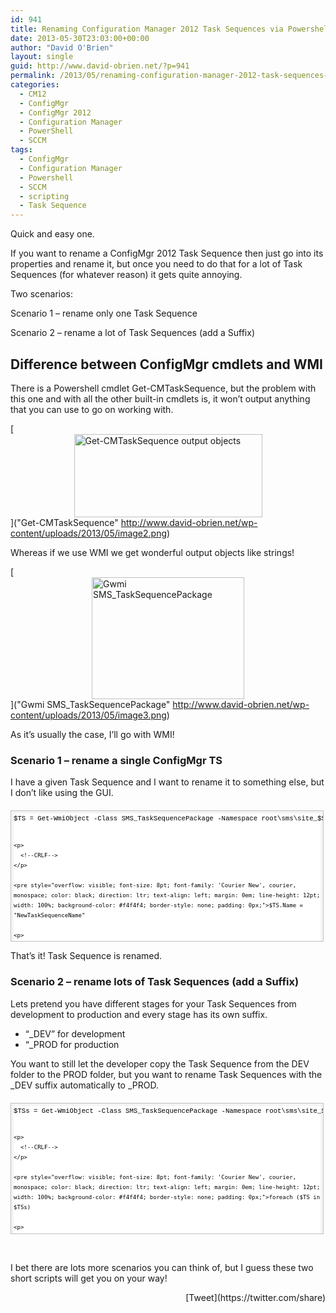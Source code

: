 ```yaml
---
id: 941
title: Renaming Configuration Manager 2012 Task Sequences via Powershell
date: 2013-05-30T23:03:00+00:00
author: "David O'Brien"
layout: single
guid: http://www.david-obrien.net/?p=941
permalink: /2013/05/renaming-configuration-manager-2012-task-sequences-via-powershell/
categories:
  - CM12
  - ConfigMgr
  - ConfigMgr 2012
  - Configuration Manager
  - PowerShell
  - SCCM
tags:
  - ConfigMgr
  - Configuration Manager
  - Powershell
  - SCCM
  - scripting
  - Task Sequence
---
```

Quick and easy one.

If you want to rename a ConfigMgr 2012 Task Sequence then just go into its properties and rename it, but once you need to do that for a lot of Task Sequences (for whatever reason) it gets quite annoying.

Two scenarios:

Scenario 1 – rename only one Task Sequence
  
Scenario 2 – rename a lot of Task Sequences (add a Suffix)

## Difference between ConfigMgr cmdlets and WMI

There is a Powershell cmdlet Get-CMTaskSequence, but the problem with this one and with all the other built-in cmdlets is, it won’t output anything that you can use to go on working with.

[<img style="background-image: none; float: none; padding-top: 0px; padding-left: 0px; margin-left: auto; display: block; padding-right: 0px; margin-right: auto; border: 0px;" title="Get-CMTaskSequence" alt="Get-CMTaskSequence output objects" src="http://www.david-obrien.net/wp-content/uploads/2013/05/image_thumb2.png" width="301" height="133" border="0" />]("Get-CMTaskSequence" http://www.david-obrien.net/wp-content/uploads/2013/05/image2.png)

Whereas if we use WMI we get wonderful output objects like strings!

[<img style="background-image: none; float: none; padding-top: 0px; padding-left: 0px; margin-left: auto; display: block; padding-right: 0px; margin-right: auto; border: 0px;" title="Gwmi SMS_TaskSequencePackage" alt="Gwmi SMS_TaskSequencePackage" src="http://www.david-obrien.net/wp-content/uploads/2013/05/image_thumb3.png" width="244" height="195" border="0" />]("Gwmi SMS_TaskSequencePackage" http://www.david-obrien.net/wp-content/uploads/2013/05/image3.png)

As it’s usually the case, I’ll go with WMI!

### Scenario 1 – rename a single ConfigMgr TS

I have a given Task Sequence and I want to rename it to something else, but I don’t like using the GUI.

<div id="codeSnippetWrapper" style="overflow: auto; cursor: text; font-size: 8pt; font-family: 'Courier New', courier, monospace; direction: ltr; text-align: left; margin: 20px 0px 10px; line-height: 12pt; max-height: 200px; width: 97.5%; background-color: #f4f4f4; border: silver 1px solid; padding: 4px;">
  <div id="codeSnippet" style="overflow: visible; font-size: 8pt; font-family: 'Courier New', courier, monospace; color: black; direction: ltr; text-align: left; line-height: 12pt; width: 100%; background-color: #f4f4f4; border-style: none; padding: 0px;">
    <pre style="overflow: visible; font-size: 8pt; font-family: 'Courier New', courier, monospace; color: black; direction: ltr; text-align: left; margin: 0em; line-height: 12pt; width: 100%; background-color: white; border-style: none; padding: 0px;">$TS = Get-WmiObject -Class SMS_TaskSequencePackage -Namespace root\sms\site_$SiteCode | Where-Object {$_.Name -eq "TaskSequenceName"}
    
    <p>
      <!--CRLF-->
    </p>
    
    <pre style="overflow: visible; font-size: 8pt; font-family: 'Courier New', courier, monospace; color: black; direction: ltr; text-align: left; margin: 0em; line-height: 12pt; width: 100%; background-color: #f4f4f4; border-style: none; padding: 0px;">$TS.Name = "NewTaskSequenceName"
    
    <p>
      <!--CRLF-->
    </p>
    
    <pre style="overflow: visible; font-size: 8pt; font-family: 'Courier New', courier, monospace; color: black; direction: ltr; text-align: left; margin: 0em; line-height: 12pt; width: 100%; background-color: white; border-style: none; padding: 0px;">$TS.Put()
    
    <p>
      <!--CRLF-->
    </p>
  </div>
</div>

That’s it! Task Sequence is renamed.

### Scenario 2 – rename lots of Task Sequences (add a Suffix)

Lets pretend you have different stages for your Task Sequences from development to production and every stage has its own suffix.

  * “_DEV” for development
  * “_PROD for production

You want to still let the developer copy the Task Sequence from the DEV folder to the PROD folder, but you want to rename Task Sequences with the \_DEV suffix automatically to \_PROD.

<div id="codeSnippetWrapper" style="overflow: auto; cursor: text; font-size: 8pt; font-family: 'Courier New', courier, monospace; direction: ltr; text-align: left; margin: 20px 0px 10px; line-height: 12pt; max-height: 200px; width: 97.5%; background-color: #f4f4f4; border: silver 1px solid; padding: 4px;">
  <div id="codeSnippet" style="overflow: visible; font-size: 8pt; font-family: 'Courier New', courier, monospace; color: black; direction: ltr; text-align: left; line-height: 12pt; width: 100%; background-color: #f4f4f4; border-style: none; padding: 0px;">
    <pre style="overflow: visible; font-size: 8pt; font-family: 'Courier New', courier, monospace; color: black; direction: ltr; text-align: left; margin: 0em; line-height: 12pt; width: 100%; background-color: white; border-style: none; padding: 0px;">$TSs = Get-WmiObject -Class SMS_TaskSequencePackage -Namespace root\sms\site_$SiteCode
    
    <p>
      <!--CRLF-->
    </p>
    
    <pre style="overflow: visible; font-size: 8pt; font-family: 'Courier New', courier, monospace; color: black; direction: ltr; text-align: left; margin: 0em; line-height: 12pt; width: 100%; background-color: #f4f4f4; border-style: none; padding: 0px;">foreach ($TS in $TSs)
    
    <p>
      <!--CRLF-->
    </p>
    
    <pre style="overflow: visible; font-size: 8pt; font-family: 'Courier New', courier, monospace; color: black; direction: ltr; text-align: left; margin: 0em; line-height: 12pt; width: 100%; background-color: white; border-style: none; padding: 0px;">    {
    
    <p>
      <!--CRLF-->
    </p>
    
    <pre style="overflow: visible; font-size: 8pt; font-family: 'Courier New', courier, monospace; color: black; direction: ltr; text-align: left; margin: 0em; line-height: 12pt; width: 100%; background-color: #f4f4f4; border-style: none; padding: 0px;">        if ($TS.Name.Substring($TS.Name.Length-3) -eq "DEV")
    
    <p>
      <!--CRLF-->
    </p>
    
    <pre style="overflow: visible; font-size: 8pt; font-family: 'Courier New', courier, monospace; color: black; direction: ltr; text-align: left; margin: 0em; line-height: 12pt; width: 100%; background-color: white; border-style: none; padding: 0px;">            {
    
    <p>
      <!--CRLF-->
    </p>
    
    <pre style="overflow: visible; font-size: 8pt; font-family: 'Courier New', courier, monospace; color: black; direction: ltr; text-align: left; margin: 0em; line-height: 12pt; width: 100%; background-color: #f4f4f4; border-style: none; padding: 0px;">                $TS.Name = "$($TS.Name.Substring(0,$TS.Name.Length-3))_PROD"
    
    <p>
      <!--CRLF-->
    </p>
    
    <pre style="overflow: visible; font-size: 8pt; font-family: 'Courier New', courier, monospace; color: black; direction: ltr; text-align: left; margin: 0em; line-height: 12pt; width: 100%; background-color: white; border-style: none; padding: 0px;">                $TS.put()
    
    <p>
      <!--CRLF-->
    </p>
    
    <pre style="overflow: visible; font-size: 8pt; font-family: 'Courier New', courier, monospace; color: black; direction: ltr; text-align: left; margin: 0em; line-height: 12pt; width: 100%; background-color: #f4f4f4; border-style: none; padding: 0px;">            }
    
    <p>
      <!--CRLF-->
    </p>
    
    <pre style="overflow: visible; font-size: 8pt; font-family: 'Courier New', courier, monospace; color: black; direction: ltr; text-align: left; margin: 0em; line-height: 12pt; width: 100%; background-color: white; border-style: none; padding: 0px;">    }
    
    <p>
      <!--CRLF-->
    </p>
  </div>
</div>

&nbsp;

I bet there are lots more scenarios you can think of, but I guess these two short scripts will get you on your way! 

<div style="float: right; margin-left: 10px;">
  [Tweet](https://twitter.com/share)
</div>

